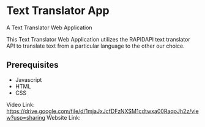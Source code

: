 # Text Translator App
A Text Translator Web Application

This Text Translator Web Application utilizes the RAPIDAPI text translator API to translate text from a particular language to the other our choice.

## Prerequisites
- Javascript
- HTML
- CSS


Video Link: https://drive.google.com/file/d/1mjaJxJcfDFzNXSM1cdtwxa00RaqoJh2z/view?usp=sharing
Website Link: 